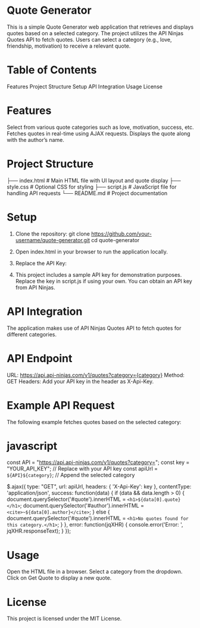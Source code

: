 # Quote Generator

This is a simple Quote Generator web application that retrieves and displays quotes based on a selected category. The project utilizes the API Ninjas Quotes API to fetch quotes. Users can select a category (e.g., love, friendship, motivation) to receive a relevant quote.

# Table of Contents
Features
Project Structure
Setup
API Integration
Usage
License

# Features
Select from various quote categories such as love, motivation, success, etc.
Fetches quotes in real-time using AJAX requests.
Displays the quote along with the author’s name.


# Project Structure

├── index.html        # Main HTML file with UI layout and quote display
├── style.css         # Optional CSS for styling
├── script.js         # JavaScript file for handling API requests
└── README.md         # Project documentation


# Setup
1. Clone the repository:
git clone https://github.com/your-username/quote-generator.git
cd quote-generator

2. Open index.html in your browser to run the application locally.

3. Replace the API Key:

4. This project includes a sample API key for demonstration purposes. Replace the key in script.js if using your own.
You can obtain an API key from API Ninjas.


# API Integration
The application makes use of API Ninjas Quotes API to fetch quotes for different categories.

# API Endpoint
URL: https://api.api-ninjas.com/v1/quotes?category={category}
Method: GET
Headers: Add your API key in the header as X-Api-Key.

# Example API Request
The following example fetches quotes based on the selected category:

# javascript

const API = "https://api.api-ninjas.com/v1/quotes?category=";
const key = "YOUR_API_KEY";  // Replace with your API key
const apiUrl = `${API}${category}`; // Append the selected category

$.ajax({
    type: "GET",
    url: apiUrl,
    headers: { 'X-Api-Key': key },
    contentType: 'application/json',
    success: function(data) {
        if (data && data.length > 0) {
            document.querySelector('#quote').innerHTML = `<h1>${data[0].quote}</h1>`;
            document.querySelector('#author').innerHTML = `<cite>~${data[0].author}</cite>`;
        } else {
            document.querySelector('#quote').innerHTML = `<h1>No quotes found for this category.</h1>`;
        }
    },
    error: function(jqXHR) {
        console.error('Error: ', jqXHR.responseText);
    }
});

# Usage
Open the HTML file in a browser.
Select a category from the dropdown.
Click on Get Quote to display a new quote.

# License
This project is licensed under the MIT License.
